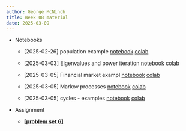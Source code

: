 ```yaml
---
author: George McNinch
title: Week 08 material
date: 2025-03-09
---
```


- Notebooks
  - [2025-02-26] population example
    [notebook](/course-content/week08-00--population.ipynb)
	[colab](https://colab.research.google.com/github/gmcninch-tufts/2025-Sp-Math087/blob/main/course-content/week08-00--population.ipynb)
  
  - [2025-03-03] Eigenvalues and power iteration
	  [notebook](/course-content/week08-01--eigen.ipynb)
	  [colab](https://colab.research.google.com/github/gmcninch-tufts/2025-Sp-Math087/blob/main/course-content/week08-01--eigen.ipynb)

  - [2025-03-05] Financial market exampl
      [notebook](/course-content/week08-02--financial-market-example.ipynb)
	  	  [colab](https://colab.research.google.com/github/gmcninch-tufts/2025-Sp-Math087/blob/main/course-content/week08-02--financial-market-example.ipynb)

  - [2025-03-05] Markov processes
	  [notebook](/course-content/week08-02--markov.ipynb)
	  [colab](https://colab.research.google.com/github/gmcninch-tufts/2025-Sp-Math087/blob/main/course-content/week08-02--markov.ipynb)
  
  - [2025-03-05] cycles - examples
	  [notebook](/course-content/week08-04--cycles.ipynb                       )
	  [colab](https://colab.research.google.com/github/gmcninch-tufts/2025-Sp-Math087/blob/main/course-content/week08-04--cycles.ipynb                       )
  

- Assignment

	- [**[problem set 6]**](/course-assignments/PS06--2025-03-09.pdf)
	
